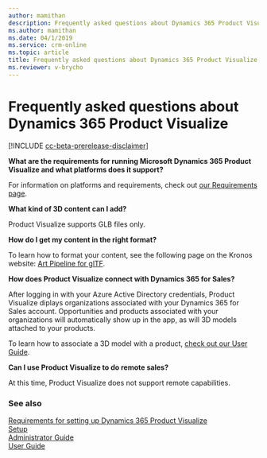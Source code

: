 ```yaml
---
author: mamithan
description: Frequently asked questions about Dynamics 365 Product Visualize
ms.author: mamithan
ms.date: 04/1/2019
ms.service: crm-online
ms.topic: article
title: Frequently asked questions about Dynamics 365 Product Visualize
ms.reviewer: v-brycho
---
```


# Frequently asked questions about Dynamics 365 Product Visualize

[!INCLUDE [cc-beta-prerelease-disclaimer](../includes/cc-beta-prerelease-disclaimer.md)]

**What are the requirements for running Microsoft Dynamics 365 Product Visualize and what platforms does it support?**

For information on platforms and requirements, check out [our Requirements page](requirements.md).

**What kind of 3D content can I add?**

Product Visualize supports GLB files only.

**How do I get my content in the right format?**

To learn how to format your content, see the following page on the Kronos website: [Art Pipeline for glTF](https://go.microsoft.com/fwlink/p/?linkid=2083000). 

**How does Product Visualize connect with Dynamics 365 for Sales?**

After logging in with your Azure Active Directory credentials, Product Visualize diplays organizations associated with your Dynamics 365 for Sales account. Opportunities and products associated with your organizations will automatically show up in the app, as will 3D models attached to your products.

To learn how to associate a 3D model with a product, [check out our User Guide](user-guide.md).
	
**Can I use Product Visualize to do remote sales?**

At this time, Product Visualize does not support remote capabilities.

### See also

[Requirements for setting up Dynamics 365 Product Visualize](requirements.md)<br>
[Setup](setup.md)<br>
[Administrator Guide](admin-guide.md)<br>
[User Guide](user-guide.md)<br>
